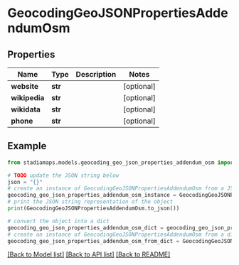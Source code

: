 # GeocodingGeoJSONPropertiesAddendumOsm


## Properties

Name | Type | Description | Notes
------------ | ------------- | ------------- | -------------
**website** | **str** |  | [optional] 
**wikipedia** | **str** |  | [optional] 
**wikidata** | **str** |  | [optional] 
**phone** | **str** |  | [optional] 

## Example

```python
from stadiamaps.models.geocoding_geo_json_properties_addendum_osm import GeocodingGeoJSONPropertiesAddendumOsm

# TODO update the JSON string below
json = "{}"
# create an instance of GeocodingGeoJSONPropertiesAddendumOsm from a JSON string
geocoding_geo_json_properties_addendum_osm_instance = GeocodingGeoJSONPropertiesAddendumOsm.from_json(json)
# print the JSON string representation of the object
print(GeocodingGeoJSONPropertiesAddendumOsm.to_json())

# convert the object into a dict
geocoding_geo_json_properties_addendum_osm_dict = geocoding_geo_json_properties_addendum_osm_instance.to_dict()
# create an instance of GeocodingGeoJSONPropertiesAddendumOsm from a dict
geocoding_geo_json_properties_addendum_osm_from_dict = GeocodingGeoJSONPropertiesAddendumOsm.from_dict(geocoding_geo_json_properties_addendum_osm_dict)
```
[[Back to Model list]](../README.md#documentation-for-models) [[Back to API list]](../README.md#documentation-for-api-endpoints) [[Back to README]](../README.md)


